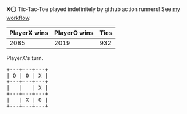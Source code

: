 :x::o: Tic-Tac-Toe played indefinitely by github action runners! See [my workflow](.github/workflows/play.yaml).

|PlayerX wins|PlayerO wins|Ties|
|-|-|-|
|2085|2019|932|

PlayerX's turn.

<pre>
+---+---+---+
| O | O | X |
+---+---+---+
|   |   | X |
+---+---+---+
|   | X | O |
+---+---+---+
</pre>